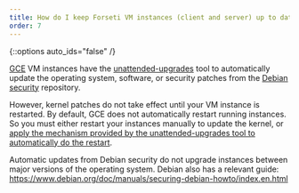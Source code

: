 ```yaml
---
title: How do I keep Forseti VM instances (client and server) up to date with security patches? 
order: 7
---
```

{::options auto_ids="false" /}


[GCE](https://cloud.google.com/compute/docs/images) VM instances have the [unattended-upgrades](https://wiki.debian.org/UnattendedUpgrades) tool to automatically update the operating system, software, or security patches from the [Debian security](https://www.debian.org/security/) repository.

However, kernel patches do not take effect until your VM instance is restarted. By default, GCE does not automatically restart running instances.  So you must either restart your instances manually to update the kernel, or [apply the mechanism provided by the unattended-upgrades tool to automatically do the restart](https://wiki.debian.org/UnattendedUpgrades#Automatic_call_via_.2Fetc.2Fapt.2Fapt.conf.d.2F20auto-upgrades).

Automatic updates from Debian security do not upgrade instances between major versions of the operating system.
Debian also has a relevant guide: https://www.debian.org/doc/manuals/securing-debian-howto/index.en.html

